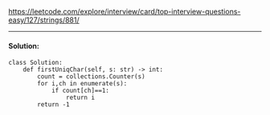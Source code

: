 https://leetcode.com/explore/interview/card/top-interview-questions-easy/127/strings/881/


---

#### Solution:

```
class Solution:
    def firstUniqChar(self, s: str) -> int:
        count = collections.Counter(s)
        for i,ch in enumerate(s):
            if count[ch]==1:
                return i
        return -1
```
